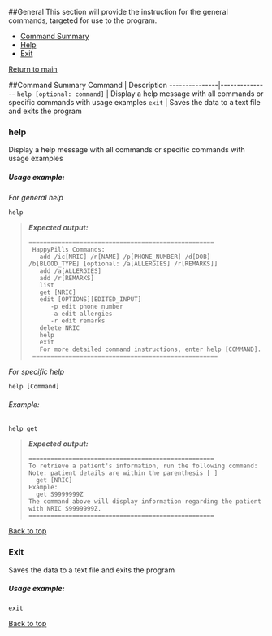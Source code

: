##General
This section will provide the instruction for the general commands, 
targeted for use to the program.
* [Command Summary](#command-summary)
* [Help](#help)
* [Exit](#exit)

[Return to main](/docs/UserGuide-Main.md)

##Command Summary
Command | Description
---------------|---------------
`help [optional: command]` | Display a help message with all commands or specific commands with usage examples
`exit` | Saves the data to a text file and exits the program

### help
Display a help message with all commands or specific commands with usage examples
##### Usage example:
*For general help*  
```
help
```
> ***Expected output:***
>
>     ===================================================
>      HappyPills Commands:
>        add /ic[NRIC] /n[NAME] /p[PHONE_NUMBER] /d[DOB] /b[BLOOD_TYPE] [optional: /a[ALLERGIES] /r[REMARKS]]
>        add /a[ALLERGIES]
>        add /r[REMARKS]
>        list 
>        get [NRIC]
>        edit [OPTIONS][EDITED_INPUT]
>           -p edit phone number
>           -a edit allergies
>           -r edit remarks
>        delete NRIC
>        help
>        exit
>        For more detailed command instructions, enter help [COMMAND].
>      ===================================================
*For specific help*  
```
help [Command]
```
###### Example:
`help get`
> ***Expected output:***
>
>     ===================================================
>     To retrieve a patient's information, run the following command:
>     Note: patient details are within the parenthesis [ ]
>       get [NRIC]
>     Example:
>       get S9999999Z
>     The command above will display information regarding the patient with NRIC S9999999Z.
>     ===================================================
>

[Back to top](#general)

### Exit
Saves the data to a text file and exits the program
##### Usage example:
```
exit
```

[Back to top](#general)

